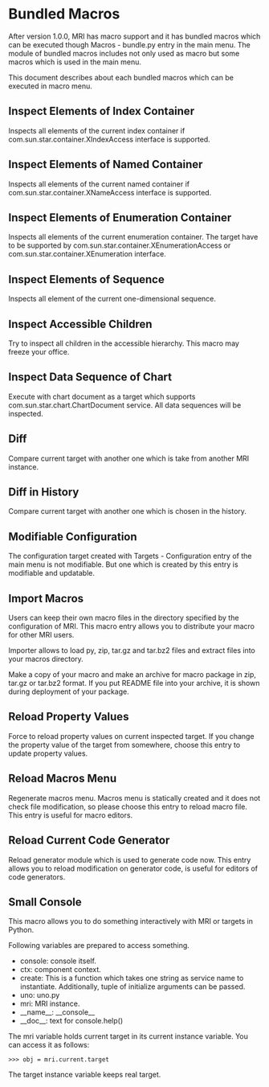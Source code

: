 
# Bundled Macros

After version 1.0.0, MRI has macro support and it has bundled macros which can be executed though Macros - bundle.py entry in the main menu. The module of bundled macros includes not only used as macro but some macros which is used in the main menu.

This document describes about each bundled macros which can be executed in macro menu.

## Inspect Elements of Index Container
Inspects all elements of the current index container if com.sun.star.container.XIndexAccess interface is supported.

## Inspect Elements of Named Container
Inspects all elements of the current named container if com.sun.star.container.XNameAccess interface is supported.

## Inspect Elements of Enumeration Container
Inspects all elements of the current enumeration container. The target have to be supported by com.sun.star.container.XEnumerationAccess or com.sun.star.container.XEnumeration interface.

## Inspect Elements of Sequence
Inspects all element of the current one-dimensional sequence.

## Inspect Accessible Children
Try to inspect all children in the accessible hierarchy. This macro may freeze your office.

## Inspect Data Sequence of Chart
Execute with chart document as a target which supports com.sun.star.chart.ChartDocument service. All data sequences will be inspected.

## Diff
Compare current target with another one which is take from another MRI instance.

## Diff in History
Compare current target with another one which is chosen in the history.

## Modifiable Configuration
The configuration target created with Targets - Configuration entry of the main menu is not modifiable. But one which is created by this entry is modifiable and updatable.

## Import Macros
Users can keep their own macro files in the directory specified by the configuration of MRI. This macro entry allows you to distribute your macro for other MRI users. 

Importer allows to load py, zip, tar.gz and tar.bz2 files and extract files into your macros directory.

Make a copy of your macro and make an archive for macro package in zip, tar.gz or tar.bz2 format. If you put README file into your archive, it is shown during deployment of your package.

## Reload Property Values
Force to reload property values on current inspected target. If you change the property value of the target from somewhere, choose this entry to update property values.

## Reload Macros Menu
Regenerate macros menu. Macros menu is statically created and it does not check file modification, so please choose this entry to reload macro file. This entry is useful for macro editors.

## Reload Current Code Generator
Reload generator module which is used to generate code now. This entry allows you to reload modification on generator code, is useful for editors of code generators.

## Small Console
This macro allows you to do something interactively with MRI or targets in Python. 

Following variables are prepared to access something.

* console: console itself.
* ctx: component context.
* create: This is a function which takes one string as service name to instantiate. Additionally, tuple of initialize arguments can be passed.
* uno: uno.py
* mri: MRI instance.
* \_\_name__: \_\_console\_\_
* \_\_doc\_\_: text for console.help()

The mri variable holds current target in its current instance variable. You can access it as follows: 

```
>>> obj = mri.current.target
```

The target instance variable keeps real target.
